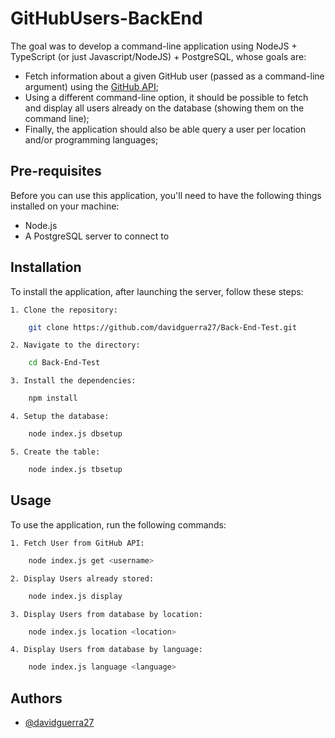 # GitHubUsers-BackEnd
 The goal was to develop a command-line application using NodeJS + TypeScript (or just Javascript/NodeJS) + PostgreSQL, whose goals are:

- Fetch information about a given GitHub user (passed as a command-line argument) using the [GitHub API](https://docs.github.com/en/rest);
- Using a different command-line option, it should be possible to fetch and display all users already on the database (showing them on the command line);
- Finally, the application should also be able query a user per location and/or programming languages;



## Pre-requisites
Before you can use this application, you'll need to have the following things installed on your machine:

- Node.js
- A PostgreSQL server to connect to
## Installation
To install the application, after launching the server, follow these steps:

    1. Clone the repository:

```bash
    git clone https://github.com/davidguerra27/Back-End-Test.git

```
    2. Navigate to the directory:
```bash
    cd Back-End-Test
```
    3. Install the dependencies:
```bash
    npm install
```
    4. Setup the database:
```bash
    node index.js dbsetup
```  
    5. Create the table: 
```bash
    node index.js tbsetup
``` 
## Usage
To use the application, run the following commands:

    1. Fetch User from GitHub API:
```bash
    node index.js get <username>
```
    2. Display Users already stored:
```bash
    node index.js display
```
    3. Display Users from database by location:
```bash
    node index.js location <location>
```
    4. Display Users from database by language:
```bash
    node index.js language <language> 
```




## Authors

- [@davidguerra27](https://www.github.com/davidguerra27)

